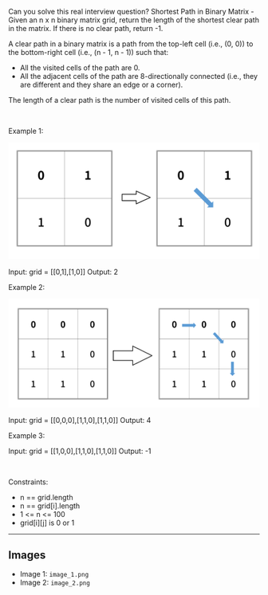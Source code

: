 Can you solve this real interview question? Shortest Path in Binary Matrix - Given an n x n binary matrix grid, return the length of the shortest clear path in the matrix. If there is no clear path, return -1.

A clear path in a binary matrix is a path from the top-left cell (i.e., (0, 0)) to the bottom-right cell (i.e., (n - 1, n - 1)) such that:

 * All the visited cells of the path are 0.
 * All the adjacent cells of the path are 8-directionally connected (i.e., they are different and they share an edge or a corner).

The length of a clear path is the number of visited cells of this path.

 

Example 1:

![Example 1](./image_1.png)


Input: grid = [[0,1],[1,0]]
Output: 2


Example 2:

![Example 2](./image_2.png)


Input: grid = [[0,0,0],[1,1,0],[1,1,0]]
Output: 4


Example 3:


Input: grid = [[1,0,0],[1,1,0],[1,1,0]]
Output: -1


 

Constraints:

 * n == grid.length
 * n == grid[i].length
 * 1 <= n <= 100
 * grid[i][j] is 0 or 1

---

## Images

- Image 1: `image_1.png`
- Image 2: `image_2.png`
